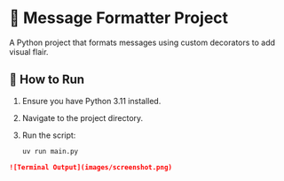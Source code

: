 # 🎨 Message Formatter Project

A Python project that formats messages using custom decorators to add visual flair.

## 🚀 How to Run

1. Ensure you have Python 3.11 installed.
2. Navigate to the project directory.
3. Run the script:

   ```bash
   uv run main.py
   ```

```markdown
![Terminal Output](images/screenshot.png)
```
